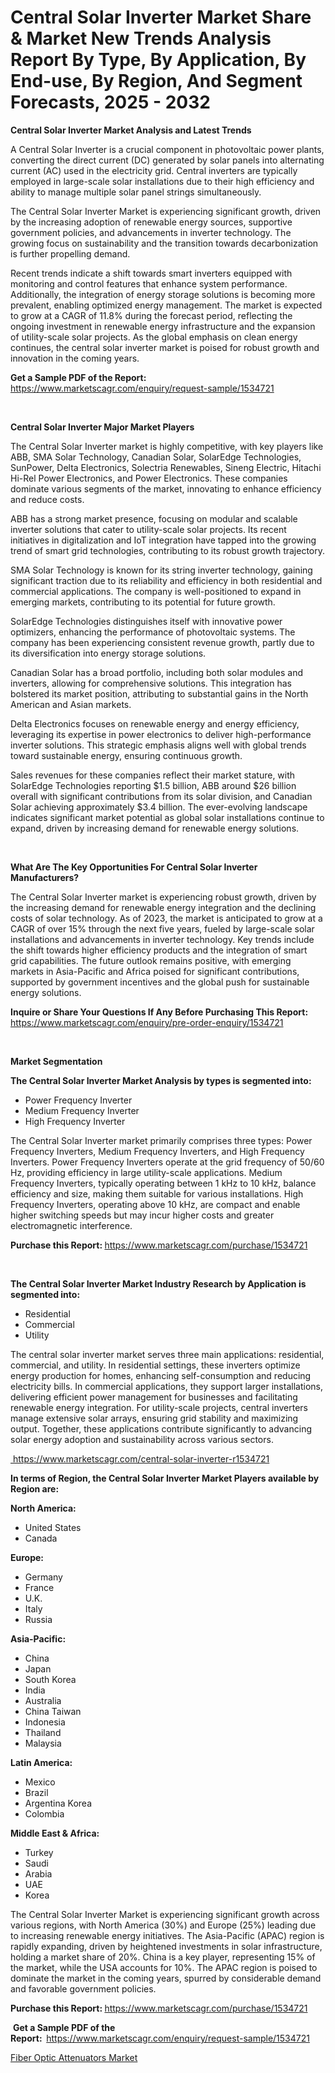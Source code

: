 <p><h1>Central Solar Inverter Market Share & Market New Trends Analysis Report By Type, By Application, By End-use, By Region, And Segment Forecasts, 2025 - 2032</h1></p><p><strong>Central Solar Inverter Market Analysis and Latest Trends</strong></p>
<p><p>A Central Solar Inverter is a crucial component in photovoltaic power plants, converting the direct current (DC) generated by solar panels into alternating current (AC) used in the electricity grid. Central inverters are typically employed in large-scale solar installations due to their high efficiency and ability to manage multiple solar panel strings simultaneously. </p><p>The Central Solar Inverter Market is experiencing significant growth, driven by the increasing adoption of renewable energy sources, supportive government policies, and advancements in inverter technology. The growing focus on sustainability and the transition towards decarbonization is further propelling demand. </p><p>Recent trends indicate a shift towards smart inverters equipped with monitoring and control features that enhance system performance. Additionally, the integration of energy storage solutions is becoming more prevalent, enabling optimized energy management. The market is expected to grow at a CAGR of 11.8% during the forecast period, reflecting the ongoing investment in renewable energy infrastructure and the expansion of utility-scale solar projects. As the global emphasis on clean energy continues, the central solar inverter market is poised for robust growth and innovation in the coming years.</p></p>
<p><strong>Get a Sample PDF of the Report:&nbsp;</strong> <a href="https://www.marketscagr.com/enquiry/request-sample/1534721?utm_campaign=3271&utm_medium=2&utm_source=Github&utm_content=ia&utm_term=06042025&utm_id=central-solar-inverter">https://www.marketscagr.com/enquiry/request-sample/1534721</a></p>
<p>&nbsp;</p>
<p><strong>Central Solar Inverter Major Market Players</strong></p>
<p><p>The Central Solar Inverter market is highly competitive, with key players like ABB, SMA Solar Technology, Canadian Solar, SolarEdge Technologies, SunPower, Delta Electronics, Solectria Renewables, Sineng Electric, Hitachi Hi-Rel Power Electronics, and Power Electronics. These companies dominate various segments of the market, innovating to enhance efficiency and reduce costs.</p><p>ABB has a strong market presence, focusing on modular and scalable inverter solutions that cater to utility-scale solar projects. Its recent initiatives in digitalization and IoT integration have tapped into the growing trend of smart grid technologies, contributing to its robust growth trajectory.</p><p>SMA Solar Technology is known for its string inverter technology, gaining significant traction due to its reliability and efficiency in both residential and commercial applications. The company is well-positioned to expand in emerging markets, contributing to its potential for future growth.</p><p>SolarEdge Technologies distinguishes itself with innovative power optimizers, enhancing the performance of photovoltaic systems. The company has been experiencing consistent revenue growth, partly due to its diversification into energy storage solutions.</p><p>Canadian Solar has a broad portfolio, including both solar modules and inverters, allowing for comprehensive solutions. This integration has bolstered its market position, attributing to substantial gains in the North American and Asian markets.</p><p>Delta Electronics focuses on renewable energy and energy efficiency, leveraging its expertise in power electronics to deliver high-performance inverter solutions. This strategic emphasis aligns well with global trends toward sustainable energy, ensuring continuous growth.</p><p>Sales revenues for these companies reflect their market stature, with SolarEdge Technologies reporting $1.5 billion, ABB around $26 billion overall with significant contributions from its solar division, and Canadian Solar achieving approximately $3.4 billion. The ever-evolving landscape indicates significant market potential as global solar installations continue to expand, driven by increasing demand for renewable energy solutions.</p></p>
<p>&nbsp;</p>
<p><strong>What Are The Key Opportunities For Central Solar Inverter Manufacturers?</strong></p>
<p><p>The Central Solar Inverter market is experiencing robust growth, driven by the increasing demand for renewable energy integration and the declining costs of solar technology. As of 2023, the market is anticipated to grow at a CAGR of over 15% through the next five years, fueled by large-scale solar installations and advancements in inverter technology. Key trends include the shift towards higher efficiency products and the integration of smart grid capabilities. The future outlook remains positive, with emerging markets in Asia-Pacific and Africa poised for significant contributions, supported by government incentives and the global push for sustainable energy solutions.</p></p>
<p><strong>Inquire or Share Your Questions If Any Before Purchasing This Report:</strong> <a href="https://www.marketscagr.com/enquiry/pre-order-enquiry/1534721?utm_campaign=3271&utm_medium=2&utm_source=Github&utm_content=ia&utm_term=06042025&utm_id=central-solar-inverter">https://www.marketscagr.com/enquiry/pre-order-enquiry/1534721</a></p>
<p>&nbsp;</p>
<p><strong>Market Segmentation</strong></p>
<p><strong>The Central Solar Inverter Market Analysis by types is segmented into:</strong></p>
<p><ul><li>Power Frequency Inverter</li><li>Medium Frequency Inverter</li><li>High Frequency Inverter</li></ul></p>
<p><p>The Central Solar Inverter market primarily comprises three types: Power Frequency Inverters, Medium Frequency Inverters, and High Frequency Inverters. Power Frequency Inverters operate at the grid frequency of 50/60 Hz, providing efficiency in large utility-scale applications. Medium Frequency Inverters, typically operating between 1 kHz to 10 kHz, balance efficiency and size, making them suitable for various installations. High Frequency Inverters, operating above 10 kHz, are compact and enable higher switching speeds but may incur higher costs and greater electromagnetic interference.</p></p>
<p><strong>Purchase this Report:&nbsp;</strong><a href="https://www.marketscagr.com/purchase/1534721?utm_campaign=3271&utm_medium=2&utm_source=Github&utm_content=ia&utm_term=06042025&utm_id=central-solar-inverter">https://www.marketscagr.com/purchase/1534721</a></p>
<p>&nbsp;</p>
<p><strong>The Central Solar Inverter Market Industry Research by Application is segmented into:</strong></p>
<p><ul><li>Residential</li><li>Commercial</li><li>Utility</li></ul></p>
<p><p>The central solar inverter market serves three main applications: residential, commercial, and utility. In residential settings, these inverters optimize energy production for homes, enhancing self-consumption and reducing electricity bills. In commercial applications, they support larger installations, delivering efficient power management for businesses and facilitating renewable energy integration. For utility-scale projects, central inverters manage extensive solar arrays, ensuring grid stability and maximizing output. Together, these applications contribute significantly to advancing solar energy adoption and sustainability across various sectors.</p></p>
<p><a href="https://www.marketscagr.com/central-solar-inverter-r1534721?utm_campaign=3271&utm_medium=2&utm_source=Github&utm_content=ia&utm_term=06042025&utm_id=central-solar-inverter">&nbsp;https://www.marketscagr.com/central-solar-inverter-r1534721</a></p>
<p><strong>In terms of Region, the Central Solar Inverter Market Players available by Region are:</strong></p>
<p>
    <p> <strong> North America: </strong>
        <ul>
            <li>United States</li>
            <li>Canada</li>
        </ul>
        </p> 
    <p> <strong> Europe: </strong>
        <ul>
            <li>Germany</li>
            <li>France</li>
            <li>U.K.</li>
            <li>Italy</li>
            <li>Russia</li>
        </ul>
        </p> 
    <p> <strong> Asia-Pacific: </strong>
        <ul>
            <li>China</li>
            <li>Japan</li>
            <li>South Korea</li>
            <li>India</li>
            <li>Australia</li>
            <li>China Taiwan</li>
            <li>Indonesia</li>
            <li>Thailand</li>
            <li>Malaysia</li>
        </ul>
        </p> 
    <p> <strong> Latin America: </strong>
        <ul>
            <li>Mexico</li>
            <li>Brazil</li>
            <li>Argentina Korea</li>
            <li>Colombia</li>
        </ul>
        </p> 
    <p> <strong> Middle East & Africa: </strong>
        <ul>
            <li>Turkey</li>
            <li>Saudi</li>
            <li>Arabia</li>
            <li>UAE</li>
            <li>Korea</li>
        </ul>
    </p>
    </p>
<p><p>The Central Solar Inverter Market is experiencing significant growth across various regions, with North America (30%) and Europe (25%) leading due to increasing renewable energy initiatives. The Asia-Pacific (APAC) region is rapidly expanding, driven by heightened investments in solar infrastructure, holding a market share of 20%. China is a key player, representing 15% of the market, while the USA accounts for 10%. The APAC region is poised to dominate the market in the coming years, spurred by considerable demand and favorable government policies.</p></p>
<p><strong>Purchase this Report: </strong><a href="https://www.marketscagr.com/purchase/1534721?utm_campaign=3271&utm_medium=2&utm_source=Github&utm_content=ia&utm_term=06042025&utm_id=central-solar-inverter">https://www.marketscagr.com/purchase/1534721</a></p>
<p>&nbsp;<strong>Get a Sample PDF of the Report:&nbsp;&nbsp;</strong><a href="https://www.marketscagr.com/enquiry/request-sample/1534721?utm_campaign=3271&utm_medium=2&utm_source=Github&utm_content=ia&utm_term=06042025&utm_id=central-solar-inverter">https://www.marketscagr.com/enquiry/request-sample/1534721</a></p>
<p><strong></strong></p>
<p><p><a href="https://github.com/shamstirroc7/Market-Research-Report-List-1/blob/main/fiber-optic-attenuators-market.md?utm_campaign=3271&utm_medium=2&utm_source=Github&utm_content=ia&utm_term=06042025&utm_id=central-solar-inverter">Fiber Optic Attenuators Market</a></p></p>